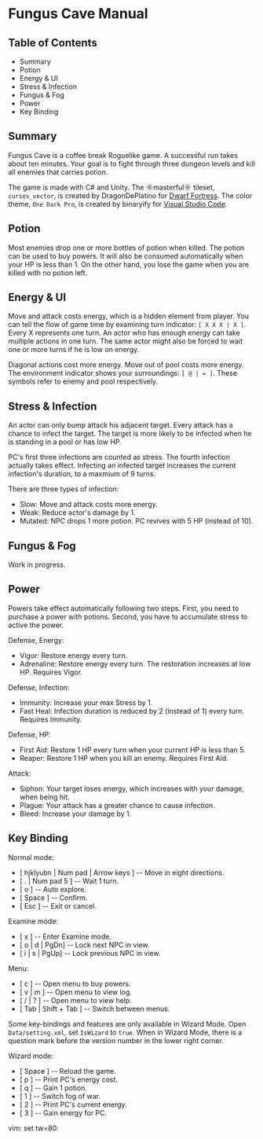 # Fungus Cave Manual

## Table of Contents

* Summary
* Potion
* Energy & UI
* Stress & Infection
* Fungus & Fog
* Power
* Key Binding

## Summary

Fungus Cave is a coffee break Roguelike game. A successful run takes about ten
minutes. Your goal is to fight through three dungeon levels and kill all enemies
that carries potion.

The game is made with C# and Unity. The ☼masterful☼ tileset, `curses_vector`, is
created by DragonDePlatino for [Dwarf
Fortress](http://www.bay12forums.com/smf/index.php?topic=161328.0). The color
theme, `One Dark Pro`, is created by binaryify for [Visual Studio
Code](https://marketplace.visualstudio.com/items?itemName=zhuangtongfa.Material-theme).

## Potion

Most enemies drop one or more bottles of potion when killed. The potion can be
used to buy powers. It will also be consumed automatically when your HP is less
than 1. On the other hand, you lose the game when you are killed with no potion
left.

## Energy & UI

Move and attack costs energy, which is a hidden element from player. You can
tell the flow of game time by examining turn indicator: `[ X X X | X ]`. Every
X represents one turn. An actor who has enough energy can take multiple actions
in one turn. The same actor might also be forced to wait one or more turns if he
is low on energy.

Diagonal actions cost more energy. Move out of pool costs more energy. The
environment indicator shows your surroundings: `[ @ | = ]`. These symbols refer
to enemy and pool respectively.

## Stress & Infection

An actor can only bump attack his adjacent target. Every attack has a chance to
infect the target. The target is more likely to be infected when he is standing
in a pool or has low HP.

PC's first three infections are counted as stress. The fourth infection actually
takes effect. Infecting an infected target increases the current infection's
duration, to a maxmium of 9 turns.

There are three types of infection:

* Slow: Move and attack costs more energy.
* Weak: Reduce actor's damage by 1.
* Mutated: NPC drops 1 more potion. PC revives with 5 HP (instead of 10).

## Fungus & Fog

Work in progress.

## Power

Powers take effect automatically following two steps. First, you need to
purchase a power with potions. Second, you have to accumulate stress to active
the power.

Defense, Energy:

* Vigor: Restore energy every turn.
* Adrenaline: Restore energy every turn. The restoration increases at low HP.
  Requires Vigor.

Defense, Infection:

* Immunity: Increase your max Stress by 1.
* Fast Heal: Infection duration is reduced by 2 (instead of 1) every turn.
  Requires Immunity.

Defense, HP:

* First Aid: Restore 1 HP every turn when your current HP is less than 5.
* Reaper: Restore 1 HP when you kill an enemy. Requires First Aid.

Attack:

* Siphon: Your target loses energy, which increases with your damage, when being
  hit.
* Plague: Your attack has a greater chance to cause infection.
* Bleed: Increase your damage by 1.

## Key Binding

Normal mode:

* [ hjklyubn | Num pad | Arrow keys ] -- Move in eight directions.
* [ . | Num pad 5 ] -- Wait 1 turn.
* [ o ] -- Auto explore.
* [ Space ] -- Confirm.
* [ Esc ] -- Exit or cancel.

Examine mode:

* [ x ] -- Enter Examine mode.
* [ o | d | PgDn] -- Lock next NPC in view.
* [ i | s | PgUp] -- Lock previous NPC in view.

Menu:

* [ c ] -- Open menu to buy powers.
* [ v | m ] -- Open menu to view log.
* [ / | ? ] -- Open menu to view help.
* [ Tab | Shift + Tab ] -- Switch between menus.

Some key-bindings and features are only available in Wizard Mode. Open
`Data/setting.xml`, set `IsWizard` to `true`. When in Wizard Mode, there is
a question mark before the version number in the lower right corner.

Wizard mode:

* [ Space ] -- Reload the game.
* [ p ] -- Print PC's energy cost.
* [ q ] -- Gain 1 potion.
* [ 1 ] -- Switch fog of war.
* [ 2 ] -- Print PC's current energy.
* [ 3 ] -- Gain energy for PC.

vim: set tw=80:

